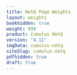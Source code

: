 ```yaml
---
title: NetQ Page Weights
layout: weights
bookhidden: true
weight: 999
product: Cumulus NetQ
version: "4.11"
imgData: cumulus-netq
siteSlug: cumulus-netq
pdfhidden: true
draft: true
---
```


